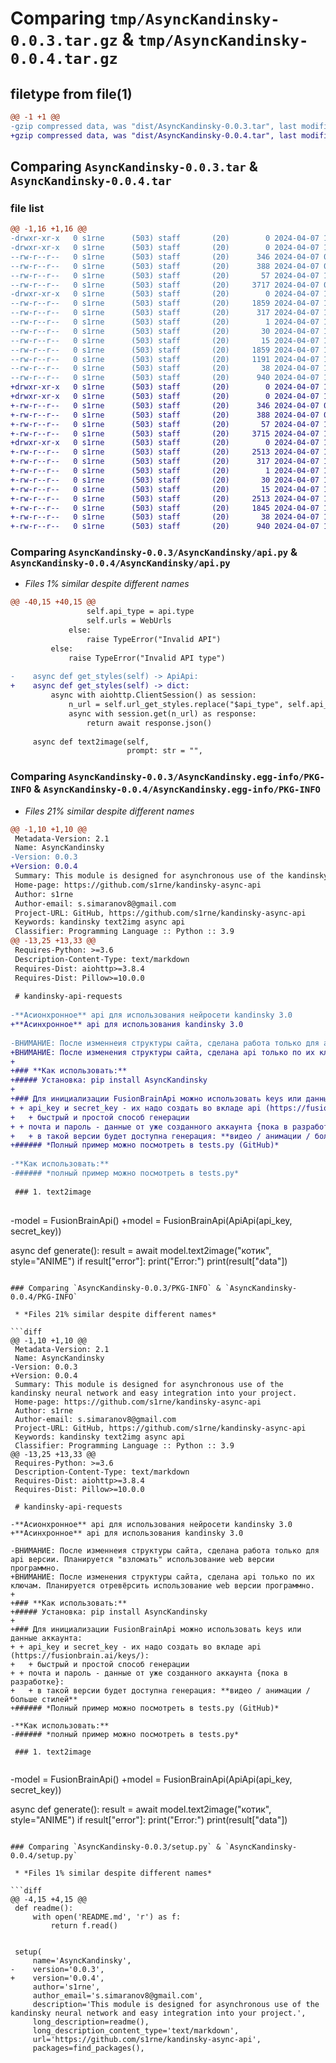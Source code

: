 # Comparing `tmp/AsyncKandinsky-0.0.3.tar.gz` & `tmp/AsyncKandinsky-0.0.4.tar.gz`

## filetype from file(1)

```diff
@@ -1 +1 @@
-gzip compressed data, was "dist/AsyncKandinsky-0.0.3.tar", last modified: Sun Apr  7 10:03:53 2024, max compression
+gzip compressed data, was "dist/AsyncKandinsky-0.0.4.tar", last modified: Sun Apr  7 10:27:27 2024, max compression
```

## Comparing `AsyncKandinsky-0.0.3.tar` & `AsyncKandinsky-0.0.4.tar`

### file list

```diff
@@ -1,16 +1,16 @@
-drwxr-xr-x   0 s1rne      (503) staff       (20)        0 2024-04-07 10:03:53.020861 AsyncKandinsky-0.0.3/
-drwxr-xr-x   0 s1rne      (503) staff       (20)        0 2024-04-07 10:03:53.014455 AsyncKandinsky-0.0.3/AsyncKandinsky/
--rw-r--r--   0 s1rne      (503) staff       (20)      346 2024-04-07 09:57:30.000000 AsyncKandinsky-0.0.3/AsyncKandinsky/API_types.py
--rw-r--r--   0 s1rne      (503) staff       (20)      388 2024-04-07 09:57:30.000000 AsyncKandinsky-0.0.3/AsyncKandinsky/URLS.py
--rw-r--r--   0 s1rne      (503) staff       (20)       57 2024-04-07 10:03:51.000000 AsyncKandinsky-0.0.3/AsyncKandinsky/__init__.py
--rw-r--r--   0 s1rne      (503) staff       (20)     3717 2024-04-07 09:57:30.000000 AsyncKandinsky-0.0.3/AsyncKandinsky/api.py
-drwxr-xr-x   0 s1rne      (503) staff       (20)        0 2024-04-07 10:03:53.019568 AsyncKandinsky-0.0.3/AsyncKandinsky.egg-info/
--rw-r--r--   0 s1rne      (503) staff       (20)     1859 2024-04-07 10:03:52.000000 AsyncKandinsky-0.0.3/AsyncKandinsky.egg-info/PKG-INFO
--rw-r--r--   0 s1rne      (503) staff       (20)      317 2024-04-07 10:03:52.000000 AsyncKandinsky-0.0.3/AsyncKandinsky.egg-info/SOURCES.txt
--rw-r--r--   0 s1rne      (503) staff       (20)        1 2024-04-07 10:03:52.000000 AsyncKandinsky-0.0.3/AsyncKandinsky.egg-info/dependency_links.txt
--rw-r--r--   0 s1rne      (503) staff       (20)       30 2024-04-07 10:03:52.000000 AsyncKandinsky-0.0.3/AsyncKandinsky.egg-info/requires.txt
--rw-r--r--   0 s1rne      (503) staff       (20)       15 2024-04-07 10:03:52.000000 AsyncKandinsky-0.0.3/AsyncKandinsky.egg-info/top_level.txt
--rw-r--r--   0 s1rne      (503) staff       (20)     1859 2024-04-07 10:03:53.020530 AsyncKandinsky-0.0.3/PKG-INFO
--rw-r--r--   0 s1rne      (503) staff       (20)     1191 2024-04-07 10:00:00.000000 AsyncKandinsky-0.0.3/README.md
--rw-r--r--   0 s1rne      (503) staff       (20)       38 2024-04-07 10:03:53.022036 AsyncKandinsky-0.0.3/setup.cfg
--rw-r--r--   0 s1rne      (503) staff       (20)      940 2024-04-07 10:03:51.000000 AsyncKandinsky-0.0.3/setup.py
+drwxr-xr-x   0 s1rne      (503) staff       (20)        0 2024-04-07 10:27:27.662423 AsyncKandinsky-0.0.4/
+drwxr-xr-x   0 s1rne      (503) staff       (20)        0 2024-04-07 10:27:27.656975 AsyncKandinsky-0.0.4/AsyncKandinsky/
+-rw-r--r--   0 s1rne      (503) staff       (20)      346 2024-04-07 09:57:30.000000 AsyncKandinsky-0.0.4/AsyncKandinsky/API_types.py
+-rw-r--r--   0 s1rne      (503) staff       (20)      388 2024-04-07 09:57:30.000000 AsyncKandinsky-0.0.4/AsyncKandinsky/URLS.py
+-rw-r--r--   0 s1rne      (503) staff       (20)       57 2024-04-07 10:03:51.000000 AsyncKandinsky-0.0.4/AsyncKandinsky/__init__.py
+-rw-r--r--   0 s1rne      (503) staff       (20)     3715 2024-04-07 10:27:11.000000 AsyncKandinsky-0.0.4/AsyncKandinsky/api.py
+drwxr-xr-x   0 s1rne      (503) staff       (20)        0 2024-04-07 10:27:27.661420 AsyncKandinsky-0.0.4/AsyncKandinsky.egg-info/
+-rw-r--r--   0 s1rne      (503) staff       (20)     2513 2024-04-07 10:27:27.000000 AsyncKandinsky-0.0.4/AsyncKandinsky.egg-info/PKG-INFO
+-rw-r--r--   0 s1rne      (503) staff       (20)      317 2024-04-07 10:27:27.000000 AsyncKandinsky-0.0.4/AsyncKandinsky.egg-info/SOURCES.txt
+-rw-r--r--   0 s1rne      (503) staff       (20)        1 2024-04-07 10:27:27.000000 AsyncKandinsky-0.0.4/AsyncKandinsky.egg-info/dependency_links.txt
+-rw-r--r--   0 s1rne      (503) staff       (20)       30 2024-04-07 10:27:27.000000 AsyncKandinsky-0.0.4/AsyncKandinsky.egg-info/requires.txt
+-rw-r--r--   0 s1rne      (503) staff       (20)       15 2024-04-07 10:27:27.000000 AsyncKandinsky-0.0.4/AsyncKandinsky.egg-info/top_level.txt
+-rw-r--r--   0 s1rne      (503) staff       (20)     2513 2024-04-07 10:27:27.662189 AsyncKandinsky-0.0.4/PKG-INFO
+-rw-r--r--   0 s1rne      (503) staff       (20)     1845 2024-04-07 10:27:11.000000 AsyncKandinsky-0.0.4/README.md
+-rw-r--r--   0 s1rne      (503) staff       (20)       38 2024-04-07 10:27:27.663143 AsyncKandinsky-0.0.4/setup.cfg
+-rw-r--r--   0 s1rne      (503) staff       (20)      940 2024-04-07 10:27:11.000000 AsyncKandinsky-0.0.4/setup.py
```

### Comparing `AsyncKandinsky-0.0.3/AsyncKandinsky/api.py` & `AsyncKandinsky-0.0.4/AsyncKandinsky/api.py`

 * *Files 1% similar despite different names*

```diff
@@ -40,15 +40,15 @@
                 self.api_type = api.type
                 self.urls = WebUrls
             else:
                 raise TypeError("Invalid API")
         else:
             raise TypeError("Invalid API type")
 
-    async def get_styles(self) -> ApiApi:
+    async def get_styles(self) -> dict:
         async with aiohttp.ClientSession() as session:
             n_url = self.url_get_styles.replace("$api_type", self.api_type)
             async with session.get(n_url) as response:
                 return await response.json()
 
     async def text2image(self,
                          prompt: str = "",
```

### Comparing `AsyncKandinsky-0.0.3/AsyncKandinsky.egg-info/PKG-INFO` & `AsyncKandinsky-0.0.4/AsyncKandinsky.egg-info/PKG-INFO`

 * *Files 21% similar despite different names*

```diff
@@ -1,10 +1,10 @@
 Metadata-Version: 2.1
 Name: AsyncKandinsky
-Version: 0.0.3
+Version: 0.0.4
 Summary: This module is designed for asynchronous use of the kandinsky neural network and easy integration into your project.
 Home-page: https://github.com/s1rne/kandinsky-async-api
 Author: s1rne
 Author-email: s.simaranov8@gmail.com
 Project-URL: GitHub, https://github.com/s1rne/kandinsky-async-api
 Keywords: kandinsky text2img async api
 Classifier: Programming Language :: Python :: 3.9
@@ -13,25 +13,33 @@
 Requires-Python: >=3.6
 Description-Content-Type: text/markdown
 Requires-Dist: aiohttp>=3.8.4
 Requires-Dist: Pillow>=10.0.0
 
 # kandinsky-api-requests
 
-**Асионхронное** api для использования нейросети kandinsky 3.0
+**Асинхронное** api для использования kandinsky 3.0
 
-ВНИМАНИЕ: После изменнеия структуры сайта, сделана работа только для api версии. Планируется "взломать" использование web версии программно.
+ВНИМАНИЕ: После изменения структуры сайта, сделана api только по их ключам. Планируется отревёрсить использование web версии программно.
+
+### **Как использовать:**
+##### Установка: pip install AsyncKandinsky
+
+### Для инициализации FusionBrainApi можно использовать keys или данные аккаунта:
+ + api_key и secret_key - их надо создать во вкладе api (https://fusionbrain.ai/keys/):
+   + быстрый и простой способ генерации 
+ + почта и пароль - данные от уже созданного аккаунта {пока в разработке}:
+   + в такой версии будет доступна генерация: **видео / анимации / больше стилей**
+###### *Полный пример можно посмотреть в tests.py (GitHub)*
 
-**Как использовать:**
-###### *полный пример можно посмотреть в tests.py*
 
 ### 1. text2image
 
 ```
-model = FusionBrainApi()
+model = FusionBrainApi(ApiApi(api_key, secret_key))
 
 
 async def generate():
     result = await model.text2image("котик", style="ANIME")
     if result["error"]:
         print("Error:")
         print(result["data"])
```

### Comparing `AsyncKandinsky-0.0.3/PKG-INFO` & `AsyncKandinsky-0.0.4/PKG-INFO`

 * *Files 21% similar despite different names*

```diff
@@ -1,10 +1,10 @@
 Metadata-Version: 2.1
 Name: AsyncKandinsky
-Version: 0.0.3
+Version: 0.0.4
 Summary: This module is designed for asynchronous use of the kandinsky neural network and easy integration into your project.
 Home-page: https://github.com/s1rne/kandinsky-async-api
 Author: s1rne
 Author-email: s.simaranov8@gmail.com
 Project-URL: GitHub, https://github.com/s1rne/kandinsky-async-api
 Keywords: kandinsky text2img async api
 Classifier: Programming Language :: Python :: 3.9
@@ -13,25 +13,33 @@
 Requires-Python: >=3.6
 Description-Content-Type: text/markdown
 Requires-Dist: aiohttp>=3.8.4
 Requires-Dist: Pillow>=10.0.0
 
 # kandinsky-api-requests
 
-**Асионхронное** api для использования нейросети kandinsky 3.0
+**Асинхронное** api для использования kandinsky 3.0
 
-ВНИМАНИЕ: После изменнеия структуры сайта, сделана работа только для api версии. Планируется "взломать" использование web версии программно.
+ВНИМАНИЕ: После изменения структуры сайта, сделана api только по их ключам. Планируется отревёрсить использование web версии программно.
+
+### **Как использовать:**
+##### Установка: pip install AsyncKandinsky
+
+### Для инициализации FusionBrainApi можно использовать keys или данные аккаунта:
+ + api_key и secret_key - их надо создать во вкладе api (https://fusionbrain.ai/keys/):
+   + быстрый и простой способ генерации 
+ + почта и пароль - данные от уже созданного аккаунта {пока в разработке}:
+   + в такой версии будет доступна генерация: **видео / анимации / больше стилей**
+###### *Полный пример можно посмотреть в tests.py (GitHub)*
 
-**Как использовать:**
-###### *полный пример можно посмотреть в tests.py*
 
 ### 1. text2image
 
 ```
-model = FusionBrainApi()
+model = FusionBrainApi(ApiApi(api_key, secret_key))
 
 
 async def generate():
     result = await model.text2image("котик", style="ANIME")
     if result["error"]:
         print("Error:")
         print(result["data"])
```

### Comparing `AsyncKandinsky-0.0.3/setup.py` & `AsyncKandinsky-0.0.4/setup.py`

 * *Files 1% similar despite different names*

```diff
@@ -4,15 +4,15 @@
 def readme():
     with open('README.md', 'r') as f:
         return f.read()
 
 
 setup(
     name='AsyncKandinsky',
-    version='0.0.3',
+    version='0.0.4',
     author='s1rne',
     author_email='s.simaranov8@gmail.com',
     description='This module is designed for asynchronous use of the kandinsky neural network and easy integration into your project.',
     long_description=readme(),
     long_description_content_type='text/markdown',
     url='https://github.com/s1rne/kandinsky-async-api',
     packages=find_packages(),
```

